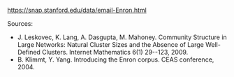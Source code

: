 https://snap.stanford.edu/data/email-Enron.html

Sources:

* J. Leskovec, K. Lang, A. Dasgupta, M. Mahoney. Community Structure in
  Large Networks: Natural Cluster Sizes and the Absence of Large Well-Defined
  Clusters. Internet Mathematics 6(1) 29--123, 2009.
* B. Klimmt, Y. Yang. Introducing the Enron corpus. CEAS conference, 2004.
